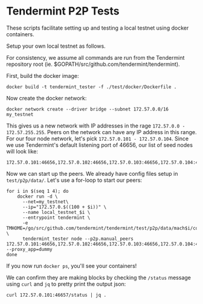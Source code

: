 # Tendermint P2P Tests

These scripts facilitate setting up and testing a local testnet using docker containers.

Setup your own local testnet as follows.

For consistency, we assume all commands are run from the Tendermint repository root (ie. $GOPATH/src/github.com/tendermint/tendermint).

First, build the docker image:

```
docker build -t tendermint_tester -f ./test/docker/Dockerfile .
```

Now create the docker network:

```
docker network create --driver bridge --subnet 172.57.0.0/16 my_testnet
```

This gives us a new network with IP addresses in the rage `172.57.0.0 - 172.57.255.255`.
Peers on the network can have any IP address in this range. 
For our four node network, let's pick `172.57.0.101 - 172.57.0.104`.
Since we use Tendermint's default listening port of 46656, our list of seed nodes will look like:

```
172.57.0.101:46656,172.57.0.102:46656,172.57.0.103:46656,172.57.0.104:46656
```

Now we can start up the peers. We already have config files setup in `test/p2p/data/`.
Let's use a for-loop to start our peers:

```
for i in $(seq 1 4); do
	docker run -d \
	  --net=my_testnet\
	  --ip="172.57.0.$((100 + $i))" \
	  --name local_testnet_$i \
	  --entrypoint tendermint \
	  -e TMHOME=/go/src/github.com/tendermint/tendermint/test/p2p/data/mach$i/core \
	  tendermint_tester node --p2p.manual_peers 172.57.0.101:46656,172.57.0.102:46656,172.57.0.103:46656,172.57.0.104:46656 --proxy_app=dummy
done
```

If you now run `docker ps`, you'll see your containers!

We can confirm they are making blocks by checking the `/status` message using `curl` and `jq` to pretty print the output json:

```
curl 172.57.0.101:46657/status | jq . 
```



